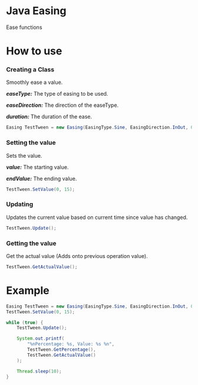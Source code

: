 # Java Easing
 Ease functions

# How to use

### Creating a Class
Smoothly ease a value.

***easeType:*** The type of easing to be used.

***easeDirection:*** The direction of the easeType.

***duration:*** The duration of the ease.

```java
Easing TestTween = new Easing(EasingType.Sine, EasingDirection.InOut, 0.5);
```

### Setting the value
Sets the value.

***value:*** The starting value.

***endValue:*** The ending value.

```java
TestTween.SetValue(0, 15);
```

### Updating
Updates the current value based on current time since value has changed.

```java
TestTween.Update();
```

### Getting the value
Get the actual value (Adds onto previous operation value).

```java
TestTween.GetActualValue();
```

# Example
```java
Easing TestTween = new Easing(EasingType.Sine, EasingDirection.InOut, 0.5);
TestTween.SetValue(0, 15);

while (true) {
    TestTween.Update();

    System.out.printf(
        "%nPercentage: %s, Value: %s %n",
        TestTween.GetPercentage(),
        TestTween.GetActualValue()
    );

    Thread.sleep(10);
}
```